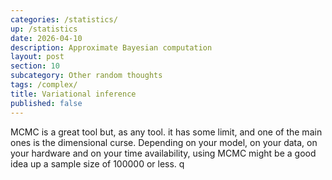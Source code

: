 ```yaml
---
categories: /statistics/
up: /statistics
date: 2026-04-10
description: Approximate Bayesian computation
layout: post
section: 10
subcategory: Other random thoughts
tags: /complex/
title: Variational inference
published: false
---
```


MCMC is a great tool but, as any tool. it has some limit, and one of the main ones
is the dimensional curse.
Depending on your model, on your data, on your hardware
and on your time availability, using MCMC might be a good idea up a sample
size of 100000 or less. q